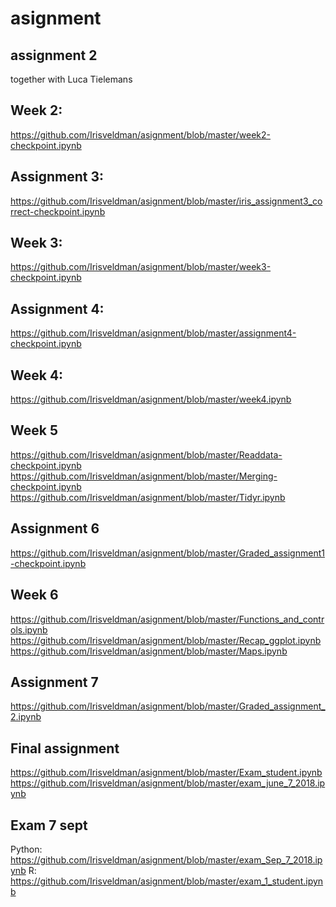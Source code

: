# asignment

## assignment 2 
together with Luca Tielemans

## Week 2:
https://github.com/Irisveldman/asignment/blob/master/week2-checkpoint.ipynb 

## Assignment 3: 
https://github.com/Irisveldman/asignment/blob/master/iris_assignment3_correct-checkpoint.ipynb 

## Week 3: 
https://github.com/Irisveldman/asignment/blob/master/week3-checkpoint.ipynb

## Assignment 4:
https://github.com/Irisveldman/asignment/blob/master/assignment4-checkpoint.ipynb

## Week 4:
https://github.com/Irisveldman/asignment/blob/master/week4.ipynb


## Week 5
https://github.com/Irisveldman/asignment/blob/master/Readdata-checkpoint.ipynb
https://github.com/Irisveldman/asignment/blob/master/Merging-checkpoint.ipynb
https://github.com/Irisveldman/asignment/blob/master/Tidyr.ipynb

## Assignment 6
https://github.com/Irisveldman/asignment/blob/master/Graded_assignment1-checkpoint.ipynb

## Week 6
https://github.com/Irisveldman/asignment/blob/master/Functions_and_controls.ipynb
https://github.com/Irisveldman/asignment/blob/master/Recap_ggplot.ipynb
https://github.com/Irisveldman/asignment/blob/master/Maps.ipynb

## Assignment 7
https://github.com/Irisveldman/asignment/blob/master/Graded_assignment_2.ipynb


## Final assignment
https://github.com/Irisveldman/asignment/blob/master/Exam_student.ipynb
https://github.com/Irisveldman/asignment/blob/master/exam_june_7_2018.ipynb


## Exam 7 sept
Python: https://github.com/Irisveldman/asignment/blob/master/exam_Sep_7_2018.ipynb
R: https://github.com/Irisveldman/asignment/blob/master/exam_1_student.ipynb 
